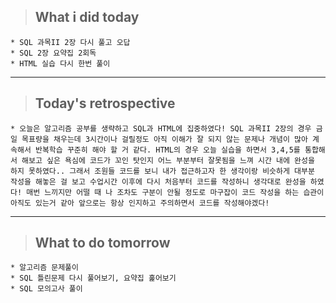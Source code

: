 >## What i did today
    * SQL 과목II 2장 다시 풀고 오답
    * SQL 2장 요약집 2회독
    * HTML 실습 다시 한번 풀이   
---

>## Today's retrospective
    * 오늘은 알고리즘 공부를 생략하고 SQL과 HTML에 집중하였다! SQL 과목II 2장의 경우 금일 목표량을 채우는데 3시간이나 걸릴정도 아직 이해가 잘 되지 않는 문제나 개념이 많아 계속해서 반복학습 꾸준히 해야 할 거 같다. HTML의 경우 오늘 실습을 하면서 3,4,5를 통합해서 해보고 싶은 욕심에 코드가 꼬인 탓인지 어느 부분부터 잘못됨을 느껴 시간 내에 완성을 하지 못하였다.. 그래서 조원들 코드를 보니 내가 접근하고자 한 생각이랑 비슷하게 대부분 작성을 해놓은 걸 보고 수업시간 이후에 다시 처음부터 코드를 작성하니 생각대로 완성을 하였다! 매번 느끼지만 어떨 때 나 조차도 구분이 안될 정도로 마구잡이 코드 작성을 하는 습관이 아직도 있는거 같아 앞으로는 항상 인지하고 주의하면서 코드를 작성해야겠다!
---
>## What to do tomorrow
    * 알고리즘 문제풀이 
    * SQL 틀린문제 다시 풀어보기, 요약집 훑어보기
    * SQL 모의고사 풀이